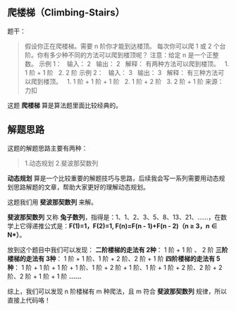 ## 爬楼梯（Climbing-Stairs）
题干：
>假设你正在爬楼梯。需要 n 阶你才能到达楼顶。
每次你可以爬 1 或 2 个台阶。你有多少种不同的方法可以爬到楼顶呢？
注意：给定 n 是一个正整数。
示例 1：
&nbsp;&nbsp;输入： 2
&nbsp;&nbsp;输出： 2
&nbsp;&nbsp;解释： 有两种方法可以爬到楼顶。
&nbsp;&nbsp;1.  1 阶 + 1 阶
&nbsp;&nbsp;2.  2 阶
示例 2：
&nbsp;&nbsp;输入： 3
&nbsp;&nbsp;输出： 3
&nbsp;&nbsp;解释： 有三种方法可以爬到楼顶。
&nbsp;&nbsp;1.  1 阶 + 1 阶 + 1 阶
&nbsp;&nbsp;2.  1 阶 + 2 阶
&nbsp;&nbsp;3.  2 阶 + 1 阶
来源：力扣

这题 **爬楼梯** 算是算法题里面比较经典的。

## 解题思路
这题的解题思路主要有两种：
>1.动态规划
>2.斐波那契数列

**动态规划** 算是一个比较重要的解题技巧与思路，后续我会写一系列需要用动态规划思路解题的文章，帮助大家更好的理解动态规划。

这题我们用 **斐波那契数列** 来解。

**斐波那契数列** 又称 **兔子数列**，指得是：1、1、2、3、5、8、13、21、......，在数学上它得递推公式是：**F(1)=1，F(2)=1, F(n)=F(n - 1)+F(n - 2)（n ≥ 3，n ∈ N\*）**。

放到这个题目中我们可以发现： 
**二阶楼梯的走法有 2种**： 
1 阶 + 1 阶 、 2 阶
**三阶楼梯的走法有 3种**：
1 阶 + 1 阶、1 阶 + 2 阶、2 阶 + 1 阶
**四阶楼梯的走法有 5种**：
1 阶 + 1 阶 + 1 阶 + 1 阶、1 阶 + 2 阶 + 1 阶、1 阶 + 1 阶 + 2 阶、2 阶 + 2 阶、2 阶 + 1 阶 + 1 阶
**......**

综上，我们可以发现 n 阶楼梯有 m 种爬法，且 m 符合 **斐波那契数列** 规律，所以直接上代码咯！



